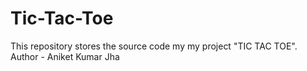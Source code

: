# Tic-Tac-Toe
This repository stores the source code my my project "TIC TAC TOE".
Author - Aniket Kumar Jha
